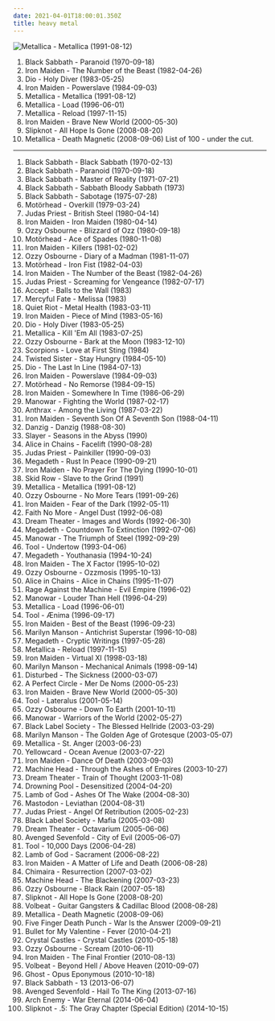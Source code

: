 ```yaml
---
date: 2021-04-01T18:00:01.350Z
title: heavy metal
---
```

![Metallica - Metallica (1991-08-12)](http://coverartarchive.org/release/6e729716-c0eb-3f50-a740-96ac173be50d/15178306391-500.jpg "Metallica - Metallica (1991-08-12)")
1. <span title="#heavy_metal">Black Sabbath - Paranoid (1970-09-18)</span>
2. <span title="#heavy_metal">Iron Maiden - The Number of the Beast (1982-04-26)</span>
3. <span title="#heavy_metal">Dio - Holy Diver (1983-05-25)</span>
4. <span title="#heavy_metal">Iron Maiden - Powerslave (1984-09-03)</span>
5. <span title="#heavy_metal #metal">Metallica - Metallica (1991-08-12)</span>
6. <span title="#hard_rock #heavy_metal">Metallica - Load (1996-06-01)</span>
7. <span title="#hard_rock #heavy_metal #metal">Metallica - Reload (1997-11-15)</span>
8. <span title="#heavy_metal">Iron Maiden - Brave New World (2000-05-30)</span>
9. <span title="#metal #alternative_metal #nu_metal">Slipknot - All Hope Is Gone (2008-08-20)</span>
10. <span title="#thrash_metal">Metallica - Death Magnetic (2008-09-06)</span>
List of 100 - under the cut.
<!-- more -->
-----
1. <span title="#heavy_metal">Black Sabbath - Black Sabbath (1970-02-13)</span>
2. <span title="#heavy_metal">Black Sabbath - Paranoid (1970-09-18)</span>
3. <span title="#heavy_metal">Black Sabbath - Master of Reality (1971-07-21)</span>
4. <span title="#heavy_metal">Black Sabbath - Sabbath Bloody Sabbath (1973)</span>
5. <span title="#heavy_metal">Black Sabbath - Sabotage (1975-07-28)</span>
6. <span title="#heavy_metal">Motörhead - Overkill (1979-03-24)</span>
7. <span title="#heavy_metal">Judas Priest - British Steel (1980-04-14)</span>
8. <span title="#heavy_metal">Iron Maiden - Iron Maiden (1980-04-14)</span>
9. <span title="#heavy_metal">Ozzy Osbourne - Blizzard of Ozz (1980-09-18)</span>
10. <span title="#heavy_metal #hard_rock">Motörhead - Ace of Spades (1980-11-08)</span>
11. <span title="#heavy_metal">Iron Maiden - Killers (1981-02-02)</span>
12. <span title="#heavy_metal">Ozzy Osbourne - Diary of a Madman (1981-11-07)</span>
13. <span title="#heavy_metal">Motörhead - Iron Fist (1982-04-03)</span>
14. <span title="#heavy_metal">Iron Maiden - The Number of the Beast (1982-04-26)</span>
15. <span title="#heavy_metal">Judas Priest - Screaming for Vengeance (1982-07-17)</span>
16. <span title="#heavy_metal">Accept - Balls to the Wall (1983)</span>
17. <span title="#heavy_metal">Mercyful Fate - Melissa (1983)</span>
18. <span title="#heavy_metal">Quiet Riot - Metal Health (1983-03-11)</span>
19. <span title="#heavy_metal">Iron Maiden - Piece of Mind (1983-05-16)</span>
20. <span title="#heavy_metal">Dio - Holy Diver (1983-05-25)</span>
21. <span title="#thrash_metal">Metallica - Kill 'Em All (1983-07-25)</span>
22. <span title="#heavy_metal">Ozzy Osbourne - Bark at the Moon (1983-12-10)</span>
23. <span title="#hard_rock">Scorpions - Love at First Sting (1984)</span>
24. <span title="#heavy_metal #hard_rock">Twisted Sister - Stay Hungry (1984-05-10)</span>
25. <span title="#heavy_metal">Dio - The Last In Line (1984-07-13)</span>
26. <span title="#heavy_metal">Iron Maiden - Powerslave (1984-09-03)</span>
27. <span title="#heavy_metal">Motörhead - No Remorse (1984-09-15)</span>
28. <span title="#heavy_metal">Iron Maiden - Somewhere In Time (1986-06-29)</span>
29. <span title="#heavy_metal">Manowar - Fighting the World (1987-02-17)</span>
30. <span title="#thrash_metal">Anthrax - Among the Living (1987-03-22)</span>
31. <span title="#heavy_metal">Iron Maiden - Seventh Son Of A Seventh Son (1988-04-11)</span>
32. <span title="#heavy_metal #hard_rock">Danzig - Danzig (1988-08-30)</span>
33. <span title="#thrash_metal">Slayer - Seasons in the Abyss (1990)</span>
34. <span title="#grunge">Alice in Chains - Facelift (1990-08-28)</span>
35. <span title="#heavy_metal">Judas Priest - Painkiller (1990-09-03)</span>
36. <span title="#thrash_metal">Megadeth - Rust In Peace (1990-09-21)</span>
37. <span title="#heavy_metal">Iron Maiden - No Prayer For The Dying (1990-10-01)</span>
38. <span title="#heavy_metal #hard_rock">Skid Row - Slave to the Grind (1991)</span>
39. <span title="#heavy_metal #metal">Metallica - Metallica (1991-08-12)</span>
40. <span title="#heavy_metal">Ozzy Osbourne - No More Tears (1991-09-26)</span>
41. <span title="#heavy_metal">Iron Maiden - Fear of the Dark (1992-05-11)</span>
42. <span title="#alternative_rock #rock #alternative_metal #1992 #alternative">Faith No More - Angel Dust (1992-06-08)</span>
43. <span title="#progressive_metal">Dream Theater - Images and Words (1992-06-30)</span>
44. <span title="#thrash_metal #heavy_metal">Megadeth - Countdown To Extinction (1992-07-06)</span>
45. <span title="#heavy_metal">Manowar - The Triumph of Steel (1992-09-29)</span>
46. <span title="#progressive_metal #alternative_metal">Tool - Undertow (1993-04-06)</span>
47. <span title="#heavy_metal #thrash_metal">Megadeth - Youthanasia (1994-10-24)</span>
48. <span title="#heavy_metal">Iron Maiden - The X Factor (1995-10-02)</span>
49. <span title="#heavy_metal">Ozzy Osbourne - Ozzmosis (1995-10-13)</span>
50. <span title="#grunge">Alice in Chains - Alice in Chains (1995-11-07)</span>
51. <span title="#rock #alternative #90_s #1996 #alternative_rock #hard_rock">Rage Against the Machine - Evil Empire (1996-02)</span>
52. <span title="#heavy_metal">Manowar - Louder Than Hell (1996-04-29)</span>
53. <span title="#hard_rock #heavy_metal">Metallica - Load (1996-06-01)</span>
54. <span title="#progressive_metal #progressive_rock #metal">Tool - Ænima (1996-09-17)</span>
55. <span title="#heavy_metal">Iron Maiden - Best of the Beast (1996-09-23)</span>
56. <span title="#industrial_metal #industrial #metal">Marilyn Manson - Antichrist Superstar (1996-10-08)</span>
57. <span title="#heavy_metal #thrash_metal">Megadeth - Cryptic Writings (1997-05-28)</span>
58. <span title="#hard_rock #heavy_metal #metal">Metallica - Reload (1997-11-15)</span>
59. <span title="#heavy_metal">Iron Maiden - Virtual XI (1998-03-18)</span>
60. <span title="#industrial_rock #industrial_metal #industrial #glam_rock #metal">Marilyn Manson - Mechanical Animals (1998-09-14)</span>
61. <span title="#metal #nu_metal #alternative_metal #disturbed">Disturbed - The Sickness (2000-03-07)</span>
62. <span title="#alternative_rock #rock #progressive_rock">A Perfect Circle - Mer De Noms (2000-05-23)</span>
63. <span title="#heavy_metal">Iron Maiden - Brave New World (2000-05-30)</span>
64. <span title="#progressive_metal #progressive_rock">Tool - Lateralus (2001-05-14)</span>
65. <span title="#heavy_metal">Ozzy Osbourne - Down To Earth (2001-10-11)</span>
66. <span title="#heavy_metal">Manowar - Warriors of the World (2002-05-27)</span>
67. <span title="#heavy_metal">Black Label Society - The Blessed Hellride (2003-03-29)</span>
68. <span title="#industrial_metal #industrial">Marilyn Manson - The Golden Age of Grotesque (2003-05-07)</span>
69. <span title="#heavy_metal #metal #thrash_metal">Metallica - St. Anger (2003-06-23)</span>
70. <span title="#rock #pop_punk #yellowcard #punk">Yellowcard - Ocean Avenue (2003-07-22)</span>
71. <span title="#heavy_metal">Iron Maiden - Dance Of Death (2003-09-03)</span>
72. <span title="#thrash_metal #groove_metal">Machine Head - Through the Ashes of Empires (2003-10-27)</span>
73. <span title="#progressive_metal">Dream Theater - Train of Thought (2003-11-08)</span>
74. <span title="#metal #alternative_metal #heavy_metal #hard_rock #nu_metal">Drowning Pool - Desensitized (2004-04-20)</span>
75. <span title="#metalcore #groove_metal #metal #thrash_metal #2004 #death_metal">Lamb of God - Ashes Of The Wake (2004-08-30)</span>
76. <span title="#whalecore #progressive_metal #sludge_metal">Mastodon - Leviathan (2004-08-31)</span>
77. <span title="#heavy_metal">Judas Priest - Angel Of Retribution (2005-02-23)</span>
78. <span title="#heavy_metal">Black Label Society - Mafia (2005-03-08)</span>
79. <span title="#progressive_metal">Dream Theater - Octavarium (2005-06-06)</span>
80. <span title="#metal #hard_rock">Avenged Sevenfold - City of Evil (2005-06-07)</span>
81. <span title="#progressive_metal #progressive_rock">Tool - 10,000 Days (2006-04-28)</span>
82. <span title="#metalcore #groove_metal #thrash_metal #metal #death_metal">Lamb of God - Sacrament (2006-08-22)</span>
83. <span title="#heavy_metal">Iron Maiden - A Matter of Life and Death (2006-08-28)</span>
84. <span title="#metalcore #groove_metal">Chimaira - Resurrection (2007-03-02)</span>
85. <span title="#thrash_metal #groove_metal">Machine Head - The Blackening (2007-03-23)</span>
86. <span title="#heavy_metal">Ozzy Osbourne - Black Rain (2007-05-18)</span>
87. <span title="#metal #alternative_metal #nu_metal">Slipknot - All Hope Is Gone (2008-08-20)</span>
88. <span title="#heavy_metal #rockabilly">Volbeat - Guitar Gangsters & Cadillac Blood (2008-08-28)</span>
89. <span title="#thrash_metal">Metallica - Death Magnetic (2008-09-06)</span>
90. <span title="#groove_metal #alternative_metal #2009">Five Finger Death Punch - War Is the Answer (2009-09-21)</span>
91. <span title="#2010 #metalcore #heavy_metal">Bullet for My Valentine - Fever (2010-04-21)</span>
92. <span title="#electronic #8_bit">Crystal Castles - Crystal Castles (2010-05-18)</span>
93. <span title="#heavy_metal">Ozzy Osbourne - Scream (2010-06-11)</span>
94. <span title="#heavy_metal">Iron Maiden - The Final Frontier (2010-08-13)</span>
95. <span title="#heavy_metal">Volbeat - Beyond Hell / Above Heaven (2010-09-07)</span>
96. <span title="#heavy_metal #2010">Ghost - Opus Eponymous (2010-10-18)</span>
97. <span title="#heavy_metal">Black Sabbath - 13 (2013-06-07)</span>
98. <span title="#heavy_metal #2013">Avenged Sevenfold - Hail To The King (2013-07-16)</span>
99. <span title="#melodic_death_metal #2014">Arch Enemy - War Eternal (2014-06-04)</span>
100. <span title="#heavy_metal #alternative_metal #nu_metal">Slipknot - .5: The Gray Chapter (Special Edition) (2014-10-15)</span>
